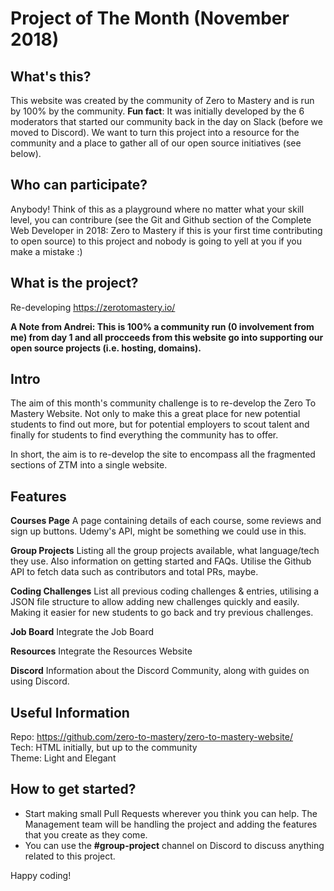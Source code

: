 # Project of The Month (November 2018)

## What's this?
This website was created by the community of Zero to Mastery and is run by 100% by the community. **Fun fact**: It was initially developed by the 6 moderators that started our community back in the day on Slack (before we moved to Discord). We want to turn this project into a resource for the community and a place to gather all of our open source initiatives (see below).

## Who can participate?
Anybody! Think of this as a playground where no matter what your skill level, you can contribure (see the Git and Github section of the Complete Web Developer in 2018: Zero to Mastery if this is your first time contributing to open source) to this project and nobody is going to yell at you if you make a mistake :)

## What is the project?
Re-developing  https://zerotomastery.io/  

**A Note from Andrei: This is 100% a community run (0 involvement from me) from day 1 and all procceeds from this website go into supporting our open source projects (i.e. hosting, domains).**

## Intro
The aim of this month's community challenge is to re-develop the Zero To Mastery Website. Not only to make this a great place for new potential students to find out more, but for potential employers to scout talent and finally for students to find everything the community has to offer.

In short, the aim is to re-develop the site to encompass all the fragmented sections of ZTM into a single website.

## Features
**Courses Page**
A page containing details of each course, some reviews and sign up buttons. 
Udemy's API, might be something we could use in this.

**Group Projects**
Listing all the group projects available, what language/tech they use. Also information on getting started and FAQs. Utilise the Github API to fetch data such as contributors and total PRs, maybe.

**Coding Challenges**
List all previous coding challenges & entries, utilising a JSON file structure to allow adding new challenges quickly and easily. Making it easier for new students to go back and try previous challenges. 

**Job Board**
Integrate the Job Board

**Resources**
Integrate the Resources Website

**Discord**
Information about the Discord Community, along with guides on using Discord.

## Useful Information
Repo: https://github.com/zero-to-mastery/zero-to-mastery-website/  
Tech: HTML initially, but up to the community  
Theme: Light and Elegant  


## How to get started?
- Start making small Pull Requests wherever you think you can help. The Management team will be handling the project and adding the features that you create as they come.  
- You can use the **#group-project** channel on Discord to discuss anything related to this project.  

Happy coding!


